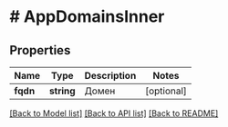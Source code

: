 # # AppDomainsInner

## Properties

Name | Type | Description | Notes
------------ | ------------- | ------------- | -------------
**fqdn** | **string** | Домен | [optional]

[[Back to Model list]](../../README.md#models) [[Back to API list]](../../README.md#endpoints) [[Back to README]](../../README.md)
